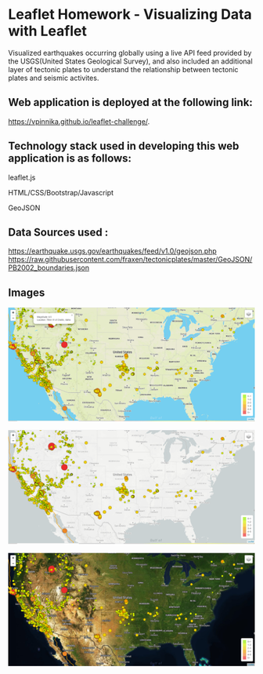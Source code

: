 # Leaflet Homework - Visualizing Data with Leaflet

Visualized earthquakes occurring globally using a live API feed provided by the USGS(United States Geological Survey), and also included an additional layer of tectonic plates to understand the relationship between tectonic plates and seismic activites.

## Web application is deployed at the following link:

https://vpinnika.github.io/leaflet-challenge/.

## Technology stack used in developing this web application is as follows:
leaflet.js

HTML/CSS/Bootstrap/Javascript

GeoJSON

## Data Sources used :
https://earthquake.usgs.gov/earthquakes/feed/v1.0/geojson.php
https://raw.githubusercontent.com/fraxen/tectonicplates/master/GeoJSON/PB2002_boundaries.json

## Images

![Image1](Images/Image-1.PNG)

![Image2](Images/Image-2.PNG)

![Image3](Images/Image-3.PNG)


